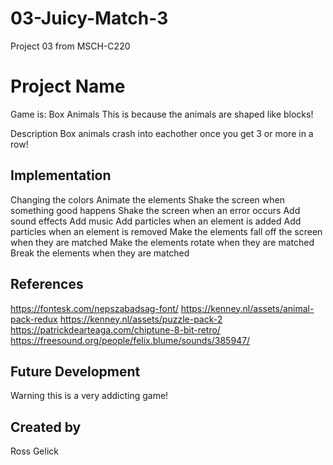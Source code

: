 # 03-Juicy-Match-3
Project 03 from MSCH-C220


# Project Name
Game is: Box Animals
This is because the animals are shaped like blocks!

Description
Box animals crash into eachother once you get 3 or more in a row!

## Implementation
Changing the colors
Animate the elements
Shake the screen when something good happens
Shake the screen when an error occurs
Add sound effects
Add music
Add particles when an element is added
Add particles when an element is removed
Make the elements fall off the screen when they are matched
Make the elements rotate when they are matched
Break the elements when they are matched

## References
https://fontesk.com/nepszabadsag-font/
https://kenney.nl/assets/animal-pack-redux
https://kenney.nl/assets/puzzle-pack-2
https://patrickdearteaga.com/chiptune-8-bit-retro/
https://freesound.org/people/felix.blume/sounds/385947/


## Future Development
Warning this is a very addicting game!

## Created by
Ross Gelick

